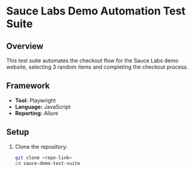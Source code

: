 # Sauce Labs Demo Automation Test Suite

## Overview
This test suite automates the checkout flow for the Sauce Labs demo website, selecting 3 random items and completing the checkout process.

## Framework
- **Tool:** Playwright
- **Language:** JavaScript
- **Reporting:** Allure

## Setup
1. Clone the repository:
   ```bash
   git clone <repo-link>
   cd sauce-demo-test-suite
